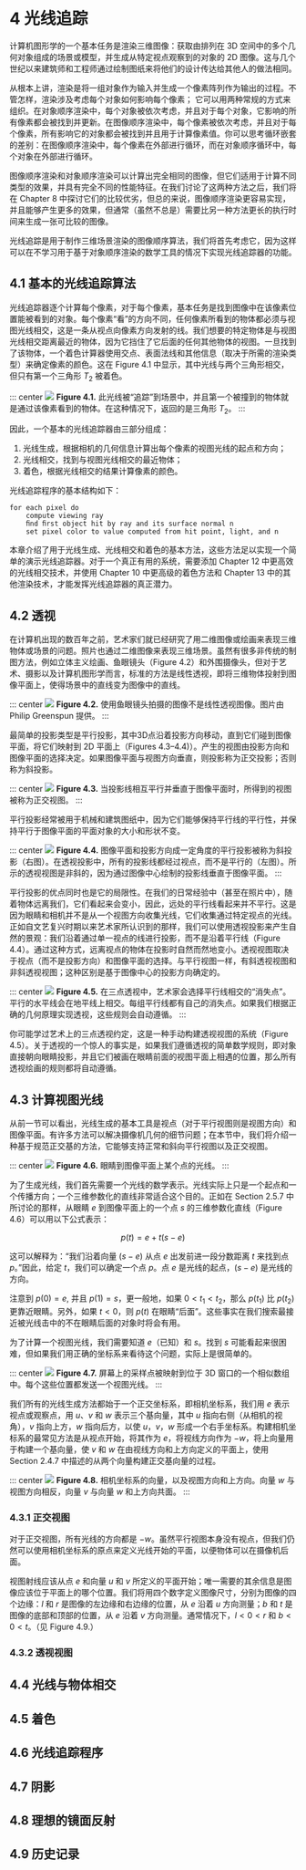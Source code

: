 # 4 光线追踪

计算机图形学的一个基本任务是渲染三维图像：获取由排列在 3D 空间中的多个几何对象组成的场景或模型，并生成从特定视点观察到的对象的 2D 图像。这与几个世纪以来建筑师和工程师通过绘制图纸来将他们的设计传达给其他人的做法相同。

从根本上讲，渲染是将一组对象作为输入并生成一个像素阵列作为输出的过程。不管怎样，渲染涉及考虑每个对象如何影响每个像素； 它可以用两种常规的方式来组织。在对象顺序渲染中，每个对象被依次考虑，并且对于每个对象，它影响的所有像素都会被找到并更新。在图像顺序渲染中，每个像素被依次考虑，并且对于每个像素，所有影响它的对象都会被找到并且用于计算像素值。你可以思考循环嵌套的差别：在图像顺序渲染中，每个像素在外部进行循环，而在对象顺序循环中，每个对象在外部进行循环。

图像顺序渲染和对象顺序渲染可以计算出完全相同的图像，但它们适用于计算不同类型的效果，并具有完全不同的性能特征。在我们讨论了这两种方法之后，我们将在 Chapter 8 中探讨它们的比较优劣，但总的来说，图像顺序渲染更容易实现，并且能够产生更多的效果，但通常（虽然不总是）需要比另一种方法更长的执行时间来生成一张可比较的图像。

光线追踪是用于制作三维场景渲染的图像顺序算法，我们将首先考虑它，因为这样可以在不学习用于基于对象顺序渲染的数学工具的情况下实现光线追踪器的功能。

## 4.1 基本的光线追踪算法

光线追踪器逐个计算每个像素，对于每个像素，基本任务是找到图像中在该像素位置能被看到的对象。每个像素“看”的方向不同，任何像素所看到的物体都必须与视图光线相交，这是一条从视点向像素方向发射的线。我们想要的特定物体是与视图光线相交距离最近的物体，因为它挡住了它后面的任何其他物体的视图。一旦找到了该物体，一个着色计算器使用交点、表面法线和其他信息（取决于所需的渲染类型）来确定像素的颜色。这在 Figure 4.1 中显示，其中光线与两个三角形相交，但只有第一个三角形 $T_2$ 被着色。

::: center
![](../images/4_1.png)
**Figure 4.1.** 此光线被“追踪”到场景中，并且第一个被撞到的物体就是通过该像素看到的物体。在这种情况下，返回的是三角形 $T_2$。
:::

因此，一个基本的光线追踪器由三部分组成：

1. 光线生成，根据相机的几何信息计算出每个像素的视图光线的起点和方向；
2. 光线相交，找到与视图光线相交的最近物体；
3. 着色，根据光线相交的结果计算像素的颜色。

光线追踪程序的基本结构如下：

```
for each pixel do
    compute viewing ray
    ﬁnd ﬁrst object hit by ray and its surface normal n
    set pixel color to value computed from hit point, light, and n
```

本章介绍了用于光线生成、光线相交和着色的基本方法，这些方法足以实现一个简单的演示光线追踪器。对于一个真正有用的系统，需要添加 Chapter 12 中更高效的光线相交技术，并使用 Chapter 10 中更高级的着色方法和 Chapter 13 中的其他渲染技术，才能发挥光线追踪器的真正潜力。

## 4.2 透视

在计算机出现的数百年之前，艺术家们就已经研究了用二维图像或绘画来表现三维物体或场景的问题。照片也通过二维图像来表现三维场景。虽然有很多非传统的制图方法，例如立体主义绘画、鱼眼镜头（Figure 4.2）和外围摄像头，但对于艺术、摄影以及计算机图形学而言，标准的方法是线性透视，即将三维物体投射到图像平面上，使得场景中的直线变为图像中的直线。

::: center
![](../images/4_2.png)
**Figure 4.2.** 使用鱼眼镜头拍摄的图像不是线性透视图像。图片由 Philip Greenspun 提供。
:::

最简单的投影类型是平行投影，其中3D点沿着投影方向移动，直到它们碰到图像平面，将它们映射到 2D 平面上（Figures 4.3–4.4)）。产生的视图由投影方向和图像平面的选择决定。如果图像平面与视图方向垂直，则投影称为正交投影；否则称为斜投影。

::: center
![](../images/4_3.png)
**Figure 4.3.** 当投影线相互平行并垂直于图像平面时，所得到的视图被称为正交视图。
:::

平行投影经常被用于机械和建筑图纸中，因为它们能够保持平行线的平行性，并保持平行于图像平面的平面对象的大小和形状不变。

::: center
![](../images/4_4.png)
**Figure 4.4.** 图像平面和投影方向成一定角度的平行投影被称为斜投影（右图）。在透视投影中，所有的投影线都经过视点，而不是平行的（左图）。所示的透视视图是非斜的，因为通过图像中心绘制的投影线垂直于图像平面。
:::

平行投影的优点同时也是它的局限性。在我们的日常经验中（甚至在照片中），随着物体远离我们，它们看起来会变小，因此，远处的平行线看起来并不平行。这是因为眼睛和相机并不是从一个视图方向收集光线，它们收集通过特定视点的光线。正如自文艺复兴时期以来艺术家所认识到的那样，我们可以使用透视投影来产生自然的景观：我们沿着通过单一视点的线进行投影，而不是沿着平行线（Figure 4.4）。通过这种方式，远离视点的物体在投影时自然而然地变小。透视视图取决于视点（而不是投影方向）和图像平面的选择。与平行视图一样，有斜透视视图和非斜透视视图；这种区别是基于图像中心的投影方向确定的。

::: center
![](../images/4_5.png)
**Figure 4.5.** 在三点透视中，艺术家会选择平行线相交的“消失点”。平行的水平线会在地平线上相交。每组平行线都有自己的消失点。如果我们根据正确的几何原理实现透视，这些规则会自动遵循。
:::

你可能学过艺术上的三点透视约定，这是一种手动构建透视视图的系统（Figure 4.5）。关于透视的一个惊人的事实是，如果我们遵循透视的简单数学规则，即对象直接朝向眼睛投影，并且它们被画在眼睛前面的视图平面上相遇的位置，那么所有透视绘画的规则都将自动遵循。

## 4.3 计算视图光线

从前一节可以看出，光线生成的基本工具是视点（对于平行视图则是视图方向）和图像平面。有许多方法可以解决摄像机几何的细节问题；在本节中，我们将介绍一种基于规范正交基的方法，它能够支持正常和斜向平行视图以及正交视图。

::: center
![](../images/4_6.png)
**Figure 4.6.** 眼睛到图像平面上某个点的光线。
:::

为了生成光线，我们首先需要一个光线的数学表示。光线实际上只是一个起点和一个传播方向；一个三维参数化的直线非常适合这个目的。正如在 Section 2.5.7 中所讨论的那样，从眼睛 $e$ 到图像平面上的一个点 $s$ 的三维参数化直线（Figure 4.6）可以用以下公式表示：

$$
p(t) = e +t(s-e)
$$

这可以解释为：“我们沿着向量 $(s-e)$ 从点 $e$ 出发前进一段分数距离 $t$ 来找到点 $p$。”因此，给定 $t$，我们可以确定一个点 $p$。点 $e$ 是光线的起点，$(s-e)$ 是光线的方向。

注意到 $p(0) = e$, 并且 $p(1) = s$，更一般地，如果 $0 < t_1 < t_2$，那么 $p(t_1)$ 比 $p(t_2)$ 更靠近眼睛。另外，如果 $t<0$，则 $p(t)$ 在眼睛“后面”。这些事实在我们搜索最接近被光线击中的不在眼睛后面的对象时将会有用。

为了计算一个视图光线，我们需要知道 $e$（已知）和 $s$。找到 $s$ 可能看起来很困难，但如果我们用正确的坐标系来看待这个问题，实际上是很简单的。

::: center
![](../images/4_7.png)
**Figure 4.7.** 屏幕上的采样点被映射到位于 3D 窗口的一个相似数组中。每个这些位置都发送一个视图光线。
:::

我们所有的光线生成方法都始于一个正交坐标系，即相机坐标系，我们用 $e$ 表示视点或观察点，用 $u$、$v$ 和 $w$ 表示三个基向量，其中 $u$ 指向右侧（从相机的视角），$v$ 指向上方，$w$ 指向后方，以使 ${u，v，w}$ 形成一个右手坐标系。构建相机坐标系的最常见方法是从视点开始，将其作为 $e$，将视线方向作为 $-w$，将上向量用于构建一个基向量，使 $v$ 和 $w$ 在由视线方向和上方向定义的平面上，使用 Section 2.4.7 中描述的从两个向量构建正交基向量的过程。

::: center
![](../images/4_8.png)
**Figure 4.8.** 相机坐标系的向量，以及视图方向和上方向。向量 $w$ 与视图方向相反，向量 $v$ 与向量 $w$ 和上方向共面。
:::

### 4.3.1 正交视图

对于正交视图，所有光线的方向都是 $-w$。虽然平行视图本身没有视点，但我们仍然可以使用相机坐标系的原点来定义光线开始的平面，以便物体可以在摄像机后面。

视图射线应该从点 $e$ 和向量 $u$ 和 $v$ 所定义的平面开始；唯一需要的其余信息是图像应该位于平面上的哪个位置。我们将用四个数字定义图像尺寸，分别为图像的四个边缘：$l$ 和 $r$ 是图像的左边缘和右边缘的位置，从 $e$ 沿着 $u$ 方向测量；$b$ 和 $t$ 是图像的底部和顶部的位置，从 $e$ 沿着 $v$ 方向测量。通常情况下，$l < 0 < r$ 和 $b < 0 < t$。（见 Figure 4.9.）



### 4.3.2 透视视图

## 4.4 光线与物体相交

## 4.5 着色

## 4.6 光线追踪程序

## 4.7 阴影

## 4.8 理想的镜面反射

## 4.9 历史记录
